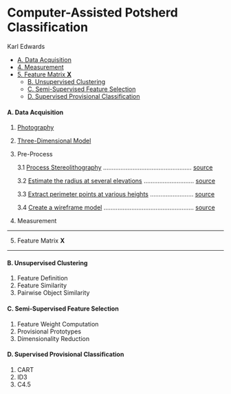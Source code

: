 Computer-Assisted Potsherd Classification
================
Karl Edwards

-   [A. Data Acquisition](#a.-data-acquisition)
-   [4. Measurement](#measurement)
-   [5. Feature Matrix **X**](#feature-matrix-x)
    -   [B. Unsupervised Clustering](#b.-unsupervised-clustering)
    -   [C. Semi-Supervised Feature Selection](#c.-semi-supervised-feature-selection)
    -   [D. Supervised Provisional Classification](#d.-supervised-provisional-classification)

#### A. Data Acquisition

1.  [Photography](./markdown/Part_A1.md)
2.  [Three-Dimensional Model](./markdown/Part_A2.md)
3.  Pre-Process

    3.1 [Process Stereolithography](./markdown/Part_A3_1.md) ................................................... [source](./R/Part_A3_1.R)

    3.2 [Estimate the radius at several elevations](./markdown/Part_A3_2.md) ............................. [source](./R/Part_A3_2.R)

    3.3 [Extract perimeter points at various heights](./markdown/Part_A3_3.md) ......................... [source](./R/Part_A3_3.R)

    3.4 [Create a wireframe model](./markdown/Part_A3_4.md) .................................................... [source](./R/Part_A3_4.R)

4. Measurement
--------------

5. Feature Matrix **X**
-----------------------

#### B. Unsupervised Clustering

1.  Feature Definition
2.  Feature Similarity
3.  Pairwise Object Similarity

#### C. Semi-Supervised Feature Selection

1.  Feature Weight Computation
2.  Provisional Prototypes
3.  Dimensionality Reduction

#### D. Supervised Provisional Classification

1.  CART
2.  ID3
3.  C4.5
